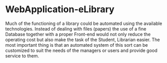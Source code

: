 # WebApplication-eLibrary

Much of the functioning of a library could be automated using the available technologies. Instead of dealing with files (papers) the use of a fine Database together with a proper Front-end would not only reduce the operating cost but also make the task of the Student, Librarian easier. The most important thing is that an automated system of this sort can be customized to suit the needs of the managers or users and provide good service to them.
